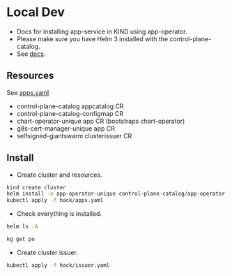 # Local Dev

- Docs for installing app-service in KIND using app-operator.
- Please make sure you have Helm 3 installed with the control-plane-catalog.
- See [docs](https://intranet.giantswarm.io/docs/dev-and-releng/helm/).

## Resources

See [apps.yaml](hack/apps.yaml)

- control-plane-catalog appcatalog CR
- control-plane-catalog-configmap CR
- chart-operator-unique app CR (bootstraps chart-operator)
- g8s-cert-manager-unique app CR
- selfsigned-giantswarm clusterissuer CR

## Install

- Create cluster and resources.

```bash
kind create cluster
helm install -n app-operator-unique control-plane-catalog/app-operator --version 1.0.3 --dry-run --debug
kubectl apply -f hack/apps.yaml
```

- Check everything is installed.

```bash
helm ls -A
```

```bash
kg get po
```

- Create cluster issuer.

```bash
kubectl apply -f hack/issuer.yaml
```